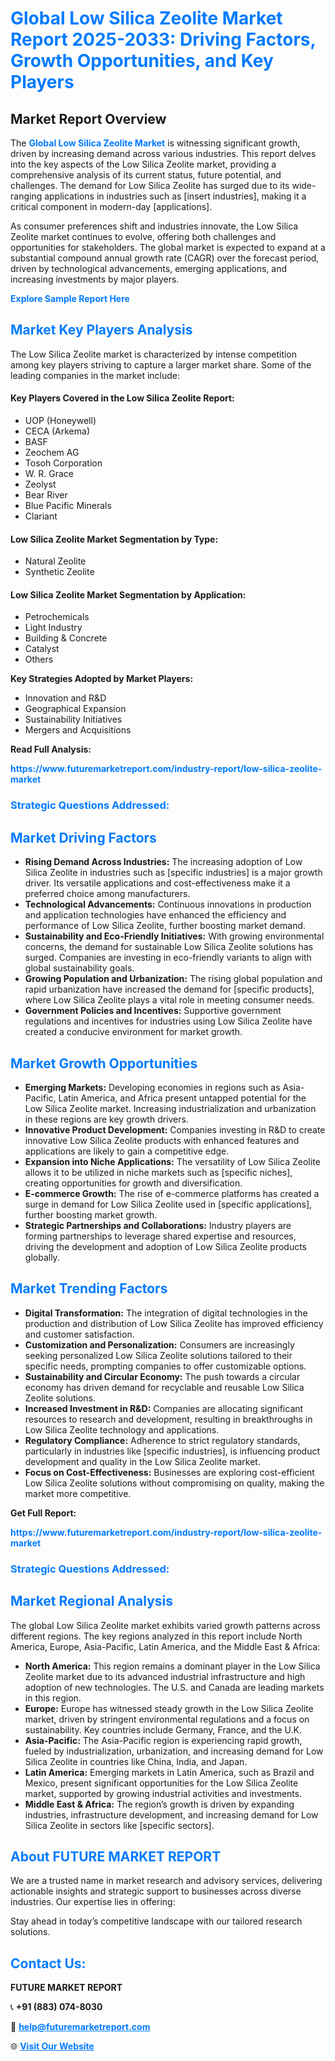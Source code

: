 <h1 style="color: #007BFF;">Global Low Silica Zeolite Market Report 2025-2033: Driving Factors, Growth Opportunities, and Key Players</h1>

<section id="overview">
<h2>Market Report Overview</h2>
<p>The <a href="https://www.futuremarketreport.com/industry-report/low-silica-zeolite-market" style="color: #007BFF; text-decoration: none;"><strong>Global Low Silica Zeolite Market</strong></a> is witnessing significant growth, driven by increasing demand across various industries. This report delves into the key aspects of the Low Silica Zeolite market, providing a comprehensive analysis of its current status, future potential, and challenges. The demand for Low Silica Zeolite has surged due to its wide-ranging applications in industries such as [insert industries], making it a critical component in modern-day [applications].</p>
<p>As consumer preferences shift and industries innovate, the Low Silica Zeolite market continues to evolve, offering both challenges and opportunities for stakeholders. The global market is expected to expand at a substantial compound annual growth rate (CAGR) over the forecast period, driven by technological advancements, emerging applications, and increasing investments by major players.</p>
</section>

<section id="overview">
<p><a href="https://www.futuremarketreport.com/request-sample/reportId=98108" style="color: #007BFF; text-decoration: none;"><strong>Explore Sample Report Here</strong></a></p>
</section>

<section id="key-players">
<h2 style="color: #007BFF;">Market Key Players Analysis</h2>
<p>The Low Silica Zeolite market is characterized by intense competition among key players striving to capture a larger market share. Some of the leading companies in the market include:</p>
<h4>Key Players Covered in the Low Silica Zeolite Report:</h4>
<ul><li>UOP (Honeywell)</li><li>CECA (Arkema)</li><li>BASF</li><li>Zeochem AG</li><li>Tosoh Corporation</li><li>W. R. Grace</li><li>Zeolyst</li><li>Bear River</li><li>Blue Pacific Minerals</li><li>Clariant</li></ul>
<h4>Low Silica Zeolite Market Segmentation by Type:</h4>
<ul><li>Natural Zeolite</li><li>Synthetic Zeolite</li></ul>

<h4>Low Silica Zeolite Market Segmentation by Application:</h4>
<ul><li>Petrochemicals</li><li>Light Industry</li><li>Building &amp; Concrete</li><li>Catalyst</li><li>Others</li></ul>
<p><strong>Key Strategies Adopted by Market Players:</strong></p>
<ul>
<li>Innovation and R&D</li>
<li>Geographical Expansion</li>
<li>Sustainability Initiatives</li>
<li>Mergers and Acquisitions</li>
</ul>
</section>

<section>
<p><strong>Read Full Analysis: </strong></p><a href="https://www.futuremarketreport.com/industry-report/low-silica-zeolite-market" style="color: #007BFF; text-decoration: none;"><strong>https://www.futuremarketreport.com/industry-report/low-silica-zeolite-market</strong></a>
<h3 style="color: #007BFF;">Strategic Questions Addressed:</h3>
</section>

<section id="driving-factors">
<h2 style="color: #007BFF;">Market Driving Factors</h2>
<ul>
<li><strong>Rising Demand Across Industries:</strong> The increasing adoption of Low Silica Zeolite in industries such as [specific industries] is a major growth driver. Its versatile applications and cost-effectiveness make it a preferred choice among manufacturers.</li>
<li><strong>Technological Advancements:</strong> Continuous innovations in production and application technologies have enhanced the efficiency and performance of Low Silica Zeolite, further boosting market demand.</li>
<li><strong>Sustainability and Eco-Friendly Initiatives:</strong> With growing environmental concerns, the demand for sustainable Low Silica Zeolite solutions has surged. Companies are investing in eco-friendly variants to align with global sustainability goals.</li>
<li><strong>Growing Population and Urbanization:</strong> The rising global population and rapid urbanization have increased the demand for [specific products], where Low Silica Zeolite plays a vital role in meeting consumer needs.</li>
<li><strong>Government Policies and Incentives:</strong> Supportive government regulations and incentives for industries using Low Silica Zeolite have created a conducive environment for market growth.</li>
</ul>
</section>

<section id="growth-opportunities">
<h2 style="color: #007BFF;">Market Growth Opportunities</h2>
<ul>
<li><strong>Emerging Markets:</strong> Developing economies in regions such as Asia-Pacific, Latin America, and Africa present untapped potential for the Low Silica Zeolite market. Increasing industrialization and urbanization in these regions are key growth drivers.</li>
<li><strong>Innovative Product Development:</strong> Companies investing in R&D to create innovative Low Silica Zeolite products with enhanced features and applications are likely to gain a competitive edge.</li>
<li><strong>Expansion into Niche Applications:</strong> The versatility of Low Silica Zeolite allows it to be utilized in niche markets such as [specific niches], creating opportunities for growth and diversification.</li>
<li><strong>E-commerce Growth:</strong> The rise of e-commerce platforms has created a surge in demand for Low Silica Zeolite used in [specific applications], further boosting market growth.</li>
<li><strong>Strategic Partnerships and Collaborations:</strong> Industry players are forming partnerships to leverage shared expertise and resources, driving the development and adoption of Low Silica Zeolite products globally.</li>
</ul>
</section>

<section id="trending-factors">
<h2 style="color: #007BFF;">Market Trending Factors</h2>
<ul>
<li><strong>Digital Transformation:</strong> The integration of digital technologies in the production and distribution of Low Silica Zeolite has improved efficiency and customer satisfaction.</li>
<li><strong>Customization and Personalization:</strong> Consumers are increasingly seeking personalized Low Silica Zeolite solutions tailored to their specific needs, prompting companies to offer customizable options.</li>
<li><strong>Sustainability and Circular Economy:</strong> The push towards a circular economy has driven demand for recyclable and reusable Low Silica Zeolite solutions.</li>
<li><strong>Increased Investment in R&D:</strong> Companies are allocating significant resources to research and development, resulting in breakthroughs in Low Silica Zeolite technology and applications.</li>
<li><strong>Regulatory Compliance:</strong> Adherence to strict regulatory standards, particularly in industries like [specific industries], is influencing product development and quality in the Low Silica Zeolite market.</li>
<li><strong>Focus on Cost-Effectiveness:</strong> Businesses are exploring cost-efficient Low Silica Zeolite solutions without compromising on quality, making the market more competitive.</li>
</ul>
</section>

<section>
<p><strong>Get Full Report: </strong></p><a href="https://www.futuremarketreport.com/industry-report/low-silica-zeolite-market" style="color: #007BFF; text-decoration: none;"><strong>https://www.futuremarketreport.com/industry-report/low-silica-zeolite-market</strong></a>
<h3 style="color: #007BFF;">Strategic Questions Addressed:</h3>
</section>


<section id="regional-analysis">
<h2 style="color: #007BFF;">Market Regional Analysis</h2>
<p>The global Low Silica Zeolite market exhibits varied growth patterns across different regions. The key regions analyzed in this report include North America, Europe, Asia-Pacific, Latin America, and the Middle East & Africa:</p>
<ul>
<li><strong>North America:</strong> This region remains a dominant player in the Low Silica Zeolite market due to its advanced industrial infrastructure and high adoption of new technologies. The U.S. and Canada are leading markets in this region.</li>
<li><strong>Europe:</strong> Europe has witnessed steady growth in the Low Silica Zeolite market, driven by stringent environmental regulations and a focus on sustainability. Key countries include Germany, France, and the U.K.</li>
<li><strong>Asia-Pacific:</strong> The Asia-Pacific region is experiencing rapid growth, fueled by industrialization, urbanization, and increasing demand for Low Silica Zeolite in countries like China, India, and Japan.</li>
<li><strong>Latin America:</strong> Emerging markets in Latin America, such as Brazil and Mexico, present significant opportunities for the Low Silica Zeolite market, supported by growing industrial activities and investments.</li>
<li><strong>Middle East & Africa:</strong> The region’s growth is driven by expanding industries, infrastructure development, and increasing demand for Low Silica Zeolite in sectors like [specific sectors].</li>
</ul>
</section>

<footer>
<h2 style="color: #007BFF;">About FUTURE MARKET REPORT</h2>
<p>We are a trusted name in market research and advisory services, delivering actionable insights and strategic support to businesses across diverse industries. Our expertise lies in offering:</p>

<p>Stay ahead in today’s competitive landscape with our tailored research solutions.</p>

<h2 style="color: #007BFF;">Contact Us:</h2>
<p><strong>FUTURE MARKET REPORT</strong></p>
<p>📞 <strong>+91 (883) 074-8030</strong></p>
<p>📧 <strong><a href="mailto:help@futuremarketreport.com" style="color: #007BFF;">help@futuremarketreport.com</a></strong></p>
<p>🌐 <strong><a href="https://www.futuremarketreport.com/" style="color: #007BFF;">Visit Our Website</a></strong></p>
</footer>